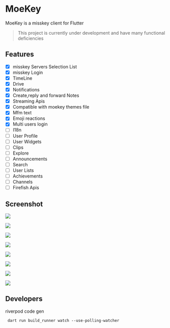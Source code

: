 # MoeKey

MoeKey is a misskey client for Flutter  

> This project is currently under development and have many functional deficiencies

## Features
- [x] misskey Servers Selection List 
- [x] misskey Login
- [x] TimeLine
- [x] Drive
- [x] Notifications
- [x] Create,reply and forward Notes
- [x] Streaming Apis
- [x] Compatible with moekey themes file
- [x] Mfm text
- [x] Emoji reactions
- [x] Multi users login
- [ ] I18n
- [ ] User Profile
- [ ] User Widgets
- [ ] Clips
- [ ] Explore
- [ ] Announcements
- [ ] Search
- [ ] User Lists
- [ ] Achievements
- [ ] Channels
- [ ] Firefish Apis
## Screenshot

![](docs/screenshot/QQ截图20240120161822.png)  

![](docs/screenshot/QQ截图20240120161903.png) 

![](docs/screenshot/QQ截图20240120161921.png) 

![](docs/screenshot/QQ截图20240120162131.png) 

![](docs/screenshot/QQ截图20240120162442.png) 

![](docs/screenshot/QQ截图20240120162512.png) 

![](docs/screenshot/QQ截图20240120162521.png) 

![](docs/screenshot/QQ截图20240120162535.png) 

## Developers

riverpod code gen
```shell
 dart run build_runner watch --use-polling-watcher
```

